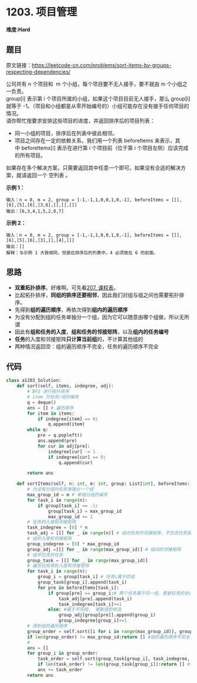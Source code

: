 # 1203. 项目管理
**难度:Hard**
## 题目
原文链接：https://leetcode-cn.com/problems/sort-items-by-groups-respecting-dependencies/

公司共有 n 个项目和  m 个小组，每个项目要不无人接手，要不就由 m 个小组之一负责。  
group[i] 表示第 i 个项目所属的小组，如果这个项目目前无人接手，那么 group[i] 就等于 -1。（项目和小组都是从零开始编号的）小组可能存在没有接手任何项目的情况。  
请你帮忙按要求安排这些项目的进度，并返回排序后的项目列表：  
* 同一小组的项目，排序后在列表中彼此相邻。
* 项目之间存在一定的依赖关系，我们用一个列表 beforeItems 来表示，其中 beforeItems[i] 表示在进行第 i 个项目前（位于第 i 个项目左侧）应该完成的所有项目。

如果存在多个解决方案，只需要返回其中任意一个即可。如果没有合适的解决方案，就请返回一个 空列表 。

**示例 1：**
```
输入：n = 8, m = 2, group = [-1,-1,1,0,0,1,0,-1], beforeItems = [[],[6],[5],[6],[3,6],[],[],[]]
输出：[6,3,4,1,5,2,0,7]
```
**示例 2：**
```
输入：n = 8, m = 2, group = [-1,-1,1,0,0,1,0,-1], beforeItems = [[],[6],[5],[6],[3],[],[4],[]]
输出：[]
解释：与示例 1 大致相同，但是在排序后的列表中，4 必须放在 6 的前面。
```

## 思路
* **双重拓扑排序**。好难啊。可先看[207. 课程表](https://github.com/czzbb/leetcode-python/blob/master/code/0207-%E8%AF%BE%E7%A8%8B%E8%A1%A8.md)。
* 比起拓扑排序，**同组的排序还要相邻**，因此我们对组与组之间也需要拓扑排序。
* 先得到**组的遍历顺序**，再依次得到**组内的遍历顺序**
* 为没有分配到组的任务单独分一个组，因为它可以随意由哪个组做，所以无所谓
* 因此有**组和任务的入度**，**组和任务的邻接矩阵**，以及**组内的任务编号**
* **任务**的入度和邻接矩阵**只计算当前组**的，不计算其他组的
* 两种情况返回空：组的遍历顺序不完全，任务的遍历顺序不完全

## 代码
```python
class a1203_Solution:
    def sort(self, items, indegree, adj):
        # BFS 进行拓扑排序
        # item 为任务/组的编号
        q = deque()
        ans = [] # 遍历顺序
        for item in items:
            if indegree[item] == 0:
                q.append(item)
        while q:
            pre = q.popleft()
            ans.append(pre)
            for cur in adj[pre]:
                indegree[cur] -= 1
                if indegree[cur] == 0:
                    q.append(cur)

        return ans

    def sortItems(self, n: int, m: int, group: List[int], beforeItems: List[List[int]]) -> List[int]:
        # 为没有分组的任务单独分一个组
        max_group_id = m # 单独分组的编号
        for task_i in range(n):
            if group[task_i] == -1:
                group[task_i] = max_group_id
                max_group_id += 1
        # 任务的入度和邻接矩阵
        task_indegree = [0] * n
        task_adj = [[] for _ in range(n)] # 组内任务的邻接矩阵，不包含任务指向其他组的任务
        # 组的入度和邻接矩阵
        group_indegree = [0] * max_group_id
        group_adj =[[] for _ in range(max_group_id)] # 组间的邻接矩阵
        # 组中包含的任务
        group_task = [[] for _ in range(max_group_id)]
        # 遍历任务得到入度和邻接矩阵
        for task_i in range(n):
            group_i = group[task_i] # 任务i属于的组
            group_task[group_i].append(task_i)
            for pre in beforeItems[task_i]:
                if group[pre] == group_i:# 两个任务属于同一组，更新任务的状态
                    task_adj[pre].append(task_i)
                    task_indegree[task_i]+=1
                else: #属于不同组， 更新组的状态
                    group_adj[group[pre]].append(group_i)
                    group_indegree[group_i]+=1
        # 得到组的遍历顺序
        group_order = self.sort([i for i in range(max_group_id)], group_indegree, group_adj)
        if len(group_order) != max_group_id:return [] #组的遍历顺序不完全
        #
        ans = []
        for group_i in group_order:
            task_order = self.sort(group_task[group_i], task_indegree, task_adj)
            if len(task_order) != len(group_task[group_i]):return [] #任务的遍历顺序不完全
            ans += task_order
        return ans
```
